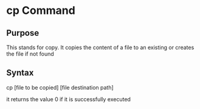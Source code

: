 #  cp Command

## Purpose
This stands for copy. It copies the content of a file to an existing or creates the file if not found
## Syntax
cp [file to be copied] [file destination path]

it returns the value 0 if it is successfully executed